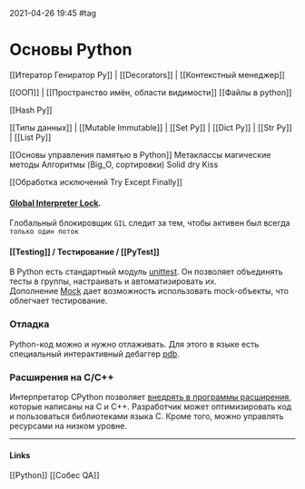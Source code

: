 2021-04-26 19:45
#tag
# Основы Python
[[Итератор Гениратор Py]] | [[Decorators]] | [[Контекстный менеджер]]

[[ООП]] | [[Пространство имён, области видимости]]
[[Файлы в python]]

[[Hash Py]]

[[Типы данных]] | [[Mutable Immutable]] | 
[[Set Py]] | [[Dict Py]] | [[Str Py]] | [[List Py]]

[[Основы управления памятью в Python]]
Метаклассы магические методы
Алгоритмы (Big_O, сортировки)
Solid dry Kiss

[[Обработка исключений Try Except Finally]] 

#### [Global Interpreter Lock](https://ru.wikipedia.org/wiki/Global_Interpreter_Lock).
Глобальный блокировщик `GIL` следит за тем, чтобы активен был всегда `только один поток`

#### [[Testing]] / Тестирование / [[PyTest]]
В Python есть стандартный модуль [unittest](https://docs.python.org/3/library/unittest.html). Он позволяет объединять тесты в группы, настраивать и автоматизировать их. Дополнение [Mock](https://pypi.python.org/pypi/mock) дает возможность использовать mock-объекты, что облегчает тестирование. 
### Отладка
Python-код можно и нужно отлаживать. Для этого в языке есть специальный интерактивный дебаггер [pdb](http://python-lab.ru/documentation/27/stdlib/pdb.html).
### Расширения на C/C++
Интерпретатор CPython позволяет [внедрять в программы расширения](https://docs.microsoft.com/ru-ru/visualstudio/python/working-with-c-cpp-python-in-visual-studio), которые написаны на C и C++. Разработчик может оптимизировать код и пользоваться библиотеками языка C. Кроме того, можно управлять ресурсами на низком уровне.
_____________
#### Links
[[Python]] [[Собес QA]]